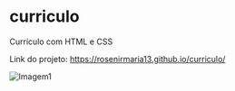 # curriculo
Currículo com HTML e CSS

Link do projeto: https://rosenirmaria13.github.io/curriculo/


![Imagem1](https://user-images.githubusercontent.com/105572464/178608833-eb4270c6-a5d9-40a0-8a43-1b86256e3b28.png)

